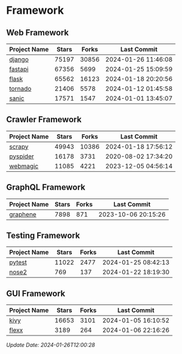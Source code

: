 # Framework

## Web Framework
| Project Name | Stars | Forks | Last Commit |
| ------------ | ----- | ----- | ----------- |
| [django](https://github.com/django/django) | 75197 | 30856 | 2024-01-26 11:46:08 |
| [fastapi](https://github.com/tiangolo/fastapi) | 67356 | 5699 | 2024-01-25 15:09:59 |
| [flask](https://github.com/pallets/flask) | 65562 | 16123 | 2024-01-18 20:20:56 |
| [tornado](https://github.com/tornadoweb/tornado) | 21406 | 5578 | 2024-01-12 01:45:58 |
| [sanic](https://github.com/sanic-org/sanic) | 17571 | 1547 | 2024-01-01 13:45:07 |

## Crawler Framework
| Project Name | Stars | Forks | Last Commit |
| ------------ | ----- | ----- | ----------- |
| [scrapy](https://github.com/scrapy/scrapy) | 49943 | 10386 | 2024-01-18 17:56:12 |
| [pyspider](https://github.com/binux/pyspider) | 16178 | 3731 | 2020-08-02 17:34:20 |
| [webmagic](https://github.com/code4craft/webmagic) | 11085 | 4221 | 2023-12-05 04:56:14 |

## GraphQL Framework
| Project Name | Stars | Forks | Last Commit |
| ------------ | ----- | ----- | ----------- |
| [graphene](https://github.com/graphql-python/graphene) | 7898 | 871 | 2023-10-06 20:15:26 |

## Testing Framework
| Project Name | Stars | Forks | Last Commit |
| ------------ | ----- | ----- | ----------- |
| [pytest](https://github.com/pytest-dev/pytest) | 11022 | 2477 | 2024-01-25 08:42:13 |
| [nose2](https://github.com/nose-devs/nose2) | 769 | 137 | 2024-01-22 18:19:30 |

## GUI Framework
| Project Name | Stars | Forks | Last Commit |
| ------------ | ----- | ----- | ----------- |
| [kivy](https://github.com/kivy/kivy) | 16653 | 3101 | 2024-01-05 16:10:52 |
| [flexx](https://github.com/flexxui/flexx) | 3189 | 264 | 2024-01-06 22:16:26 |

*Update Date: 2024-01-26T12:00:28*